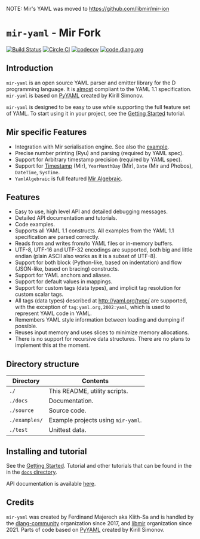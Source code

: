 NOTE: Mir's YAML was moved to https://github.com/libmir/mir-ion

# `mir-yaml` - Mir Fork

[![Build Status](https://github.com/libmir/mir-yaml/actions/workflows/d.yml/badge.svg)](https://github.com/libmir/mir-yaml/actions)
[![Circle CI](https://circleci.com/gh/libmir/mir-yaml.svg?style=svg)](https://circleci.com/gh/libmir/mir-yaml)
[![codecov](https://codecov.io/gh/libmir/mir-yaml/branch/master/graph/badge.svg)](https://codecov.io/gh/libmir/mir-yaml)
[![code.dlang.org](https://img.shields.io/dub/v/mir-yaml.svg)](http://code.dlang.org/packages/mir-yaml)

## Introduction

`mir-yaml` is an open source YAML parser and emitter library for the D programming language.
It is [almost](docs/articles/spec_differences.md) compliant to the YAML 1.1 specification.
`mir-yaml` is based on [PyYAML](http://www.pyyaml.org) created by Kirill Simonov.

`mir-yaml` is designed to be easy to use while supporting the full feature set of YAML.
To start using it in your project, see the [Getting Started](docs/tutorials/getting_started.md) tutorial.

## Mir specific Features
  - Integration with Mir serialisation engine. See also the [example](examples/mir_serde).
  - Precise number printing (Ryu) and parsing (required by YAML spec).
  - Support for Arbitrary timestamp precision (required by YAML spec).
  - Support for [Timestamp](http://mir-algorithm.libmir.org/mir_timestamp.html) (Mir), `YearMonthDay` (Mir), `Date` (Mir and Phobos), `DateTime`, `SysTime`.
  - `YamlAlgebraic` is full featured [Mir Algebraic](http://mir-core.libmir.org/mir_algebraic.html).

## Features
  - Easy to use, high level API and detailed debugging messages.
  - Detailed API documentation and tutorials.
  - Code examples.
  - Supports all YAML 1.1 constructs. All examples from the YAML 1.1
    specification are parsed correctly.
  - Reads from and writes from/to YAML files or in-memory buffers.
  - UTF-8, UTF-16 and UTF-32 encodings are supported, both big and
    little endian (plain ASCII also works as it is a subset of UTF-8).
  - Support for both block (Python-like, based on indentation) and flow
    (JSON-like, based on bracing) constructs.
  - Support for YAML anchors and aliases.
  - Support for default values in mappings.
  - Support for custom tags (data types), and implicit tag resolution
    for custom scalar tags.
  - All tags (data types) described at <http://yaml.org/type/> are
    supported, with the exception of `tag:yaml.org,2002:yaml`, which is
    used to represent YAML code in YAML.
  - Remembers YAML style information between loading and dumping if
    possible.
  - Reuses input memory and uses slices to minimize memory allocations.
  - There is no support for recursive data structures. There are no
    plans to implement this at the moment.

## Directory structure

| Directory     | Contents                       |
|---------------|--------------------------------|
| `./`          | This README, utility scripts.  |
| `./docs`      | Documentation.                 |
| `./source`    | Source code.                   |
| `./examples/` | Example projects using `mir-yaml`. |
| `./test`      | Unittest data.                 |

## Installing and tutorial

See the [Getting Started](docs/tutorials/getting_started.html).
Tutorial and other tutorials that can be found in the in the [`docs` directory](docs/).

API documentation is available [here](https://mir-yaml.dpldocs.info/mir-yaml.html).

## Credits

`mir-yaml` was created by Ferdinand Majerech aka Kiith-Sa and is handled by the [dlang-community](https://github.com/dlang-community) organization since 2017, and [libmir](https://github.com/libmir) organization since 2021.
Parts of code based on [PyYAML](http://www.pyyaml.org) created by Kirill Simonov.

